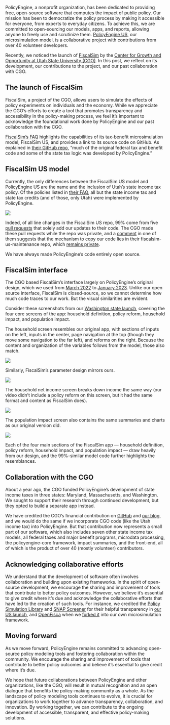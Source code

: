 PolicyEngine, a nonprofit organization, has been dedicated to providing free, open-source software that computes the impact of public policy. Our mission has been to democratize the policy process by making it accessible for everyone, from experts to everyday citizens. To achieve this, we are committed to open-sourcing our models, apps, and reports, allowing anyone to freely use and scrutinize them. [PolicyEngine US](http://policyengine.org/us), our microsimulation model, is a collaborative project with contributions from over 40 volunteer developers.

Recently, we noticed the launch of [FiscalSim](http://fiscalsim.thecgo.org) by the [Center for Growth and Opportunity at Utah State University (CGO)](http://thecgo.org). In this post, we reflect on its development, our contributions to the project, and our past collaboration with CGO.

## The launch of FiscalSim

FiscalSim, a project of the CGO, allows users to simulate the effects of policy experiments on individuals and the economy. While we appreciate the CGO’s efforts to create a tool that promotes transparency and accessibility in the policy-making process, we feel it’s important to acknowledge the foundational work done by PolicyEngine and our past collaboration with the CGO.

[FiscalSim’s FAQ](https://fiscalsim.thecgo.org/faq/) highlights the capabilities of its tax-benefit microsimulation model, FiscalSim US, and provides a link to its source code on GitHub. As explained in [their GitHub repo](http://github.com/thecgo/fiscalsim-us), “much of the original federal tax and benefit code and some of the state tax logic was developed by PolicyEngine.”

## FiscalSim US model

Currently, the only differences between the FiscalSim US model and PolicyEngine US are the name and the inclusion of Utah’s state income tax policy. Of the policies listed in [their FAQ](https://fiscalsim.thecgo.org/faq/), all but the state income tax and state tax credits (and of those, only Utah) were implemented by PolicyEngine.

![](https://cdn-images-1.medium.com/max/2636/0*62EpTM4TErJ8l9bG)

Indeed, of all line changes in the FiscalSim US repo, 99% come from five [pull requests](https://github.com/TheCGO/fiscalsim-us/pulls?q=is%3Apr+is%3Aclosed) that solely add our updates to their code. The CGO made these pull requests while the repo was private, and a [comment](https://web.archive.org/web/20230324190736/https://github.com/TheCGO/fiscalsim-us/pull/27#issuecomment-1453095703) in one of them suggests that the mechanism to copy our code lies in their fiscalsim-us-maintenance repo, which [remains private](http://github.com/thecgo/fiscalsim-us-maintenance).

We have always made PolicyEngine’s code entirely open source.

## FiscalSim interface

The CGO based FiscalSim’s interface largely on PolicyEngine’s original design, which we used from [March 2022](https://policyengine.org/us/blog/2022-03-31-policyengine-comes-stateside) to [January 2023](https://policyengine.org/us/blog/the-new-policyengine). Unlike our open source interface, FiscalSim is closed-source, so we cannot determine how much code traces to our work. But the visual similarities are evident.

Consider these screenshots from our [Washington state launch](https://policyengine.org/us/blog/2022-08-10-policyengine-launches-in-washington-state), covering the four core screens of the app: household definition, policy reform, household impact, and population impact.

The household screen resembles our original app, with sections of inputs on the left, inputs in the center, page navigation at the top (though they move some navigation to the far left), and reforms on the right. Because the content and organization of the variables follows from the model, those also match.

![](https://cdn-images-1.medium.com/max/2744/0*wVbrT7kMusj7SZd7)

Similarly, FiscalSim’s parameter design mirrors ours.

![](https://cdn-images-1.medium.com/max/3200/0*8Du2q8bZ9XZIgfMr)

The household net income screen breaks down income the same way (our video didn’t include a policy reform on this screen, but it had the same format and content as FiscalSim does).

![](https://cdn-images-1.medium.com/max/3200/0*JOpdYNHh5Q-Ui42c)

The population impact screen also contains the same summaries and charts as our original version did.

![](https://cdn-images-1.medium.com/max/3200/0*S_WY5xxmUgcjYRzt)

Each of the four main sections of the FiscalSim app — household definition, policy reform, household impact, and population impact — draw heavily from our design, and the 99%-similar model code further highlights the resemblances.

## Collaboration with the CGO

About a year ago, the CGO funded PolicyEngine’s development of state income taxes in three states: Maryland, Massachusetts, and Washington. We sought to support their research through continued development, but they opted to build a separate app instead.

We have credited the CGO’s financial contribution on [GitHub](http://github.com/policyengine/policyengine-us) and [our blog](https://policyengine.org/us/blog/2022-08-10-policyengine-launches-in-washington-state), and we would do the same if we incorporate CGO code (like the Utah income tax) into PolicyEngine. But that contribution now represents a small part of our software, which also includes seven other state income tax models, all federal taxes and major benefit programs, microdata processing, the policyengine-core framework, impact summaries, and the front-end, all of which is the product of over 40 (mostly volunteer) contributors.

## Acknowledging collaborative efforts

We understand that the development of software often involves collaboration and building upon existing frameworks. In the spirit of open-source development, we encourage the sharing and improvement of tools that contribute to better policy outcomes. However, we believe it’s essential to give credit where it’s due and acknowledge the collaborative efforts that have led to the creation of such tools. For instance, we credited the [Policy Simulation Library](http://pslmodels.org) and [SNAP Screener](https://www.snapscreener.com/?p=table) for their helpful transparency in [our US launch](https://policyengine.org/us/blog/2022-03-31-policyengine-comes-stateside), and [OpenFisca](http://openfisca.org) when we [forked it](https://policyengine.org/us/blog/2022-11-10-from-openfisca-to-policyengine) into our own microsimulation framework.

## Moving forward

As we move forward, PolicyEngine remains committed to advancing open-source policy modeling tools and fostering collaboration within the community. We encourage the sharing and improvement of tools that contribute to better policy outcomes and believe it’s essential to give credit where it’s due.

We hope that future collaborations between PolicyEngine and other organizations, like the CGO, will result in mutual recognition and an open dialogue that benefits the policy-making community as a whole. As the landscape of policy modeling tools continues to evolve, it is crucial for organizations to work together to advance transparency, collaboration, and innovation. By working together, we can contribute to the ongoing development of accessible, transparent, and effective policy-making solutions.
